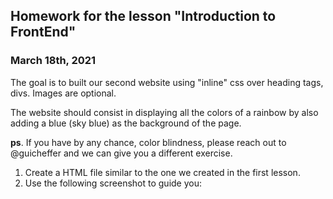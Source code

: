 ## Homework for the lesson "Introduction to FrontEnd"
### March 18th, 2021

The goal is to built our second website using "inline" css over heading tags, divs. Images are optional.

The website should consist in displaying all the colors of a rainbow by also adding a blue (sky blue) as the background of the page.

**ps**. If you have by any chance, color blindness, please reach out to @guicheffer and we can give you a different exercise.

1. Create a HTML file similar to the one we created in the first lesson.
2. Use the following screenshot to guide you:

